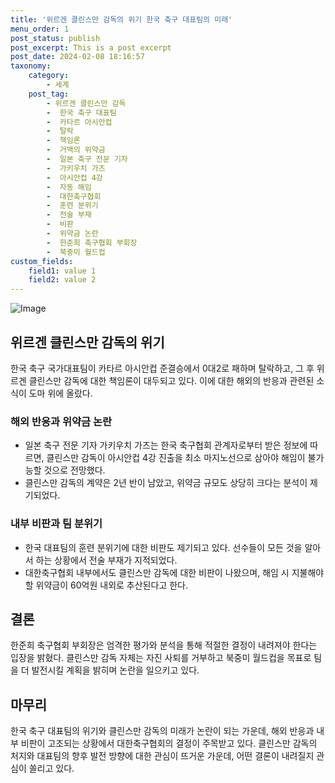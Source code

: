 ```yaml
---
title: '위르겐 클린스만 감독의 위기 한국 축구 대표팀의 미래'
menu_order: 1
post_status: publish
post_excerpt: This is a post excerpt
post_date: 2024-02-08 18:16:57
taxonomy:
    category:
        - 세계
    post_tag:
        - 위르겐 클린스만 감독
        -  한국 축구 대표팀
        -  카타르 아시안컵
        -  탈락
        -  책임론
        -  거액의 위약금
        -  일본 축구 전문 기자
        -  가키우치 가즈
        -  아시안컵 4강
        -  자동 해임
        -  대한축구협회
        -  훈련 분위기
        -  전술 부재
        -  비판
        -  위약금 논란
        -  한준희 축구협회 부회장
        -  북중미 월드컵
custom_fields:
    field1: value 1
    field2: value 2
---
```


![Image](https://imgnews.pstatic.net/image/023/2024/02/08/0003815757_001_20240208141403619.jpg?type=w647)

## 위르겐 클린스만 감독의 위기
한국 축구 국가대표팀이 카타르 아시안컵 준결승에서 0대2로 패하며 탈락하고, 그 후 위르겐 클린스만 감독에 대한 책임론이 대두되고 있다. 이에 대한 해외의 반응과 관련된 소식이 도마 위에 올랐다.
### 해외 반응과 위약금 논란
- 일본 축구 전문 기자 가키우치 가즈는 한국 축구협회 관계자로부터 받은 정보에 따르면, 클린스만 감독이 아시안컵 4강 진출을 최소 마지노선으로 삼아야 해임이 불가능할 것으로 전망했다.
- 클린스만 감독의 계약은 2년 반이 남았고, 위약금 규모도 상당히 크다는 분석이 제기되었다.
### 내부 비판과 팀 분위기
- 한국 대표팀의 훈련 분위기에 대한 비판도 제기되고 있다. 선수들이 모든 것을 알아서 하는 상황에서 전술 부재가 지적되었다.
- 대한축구협회 내부에서도 클린스만 감독에 대한 비판이 나왔으며, 해임 시 지불해야 할 위약금이 60억원 내외로 추산된다고 한다.
## 결론
한준희 축구협회 부회장은 엄격한 평가와 분석을 통해 적절한 결정이 내려져야 한다는 입장을 밝혔다. 클린스만 감독 자체는 자진 사퇴를 거부하고 북중미 월드컵을 목표로 팀을 더 발전시킬 계획을 밝히며 논란을 일으키고 있다.
## 마무리
한국 축구 대표팀의 위기와 클린스만 감독의 미래가 논란이 되는 가운데, 해외 반응과 내부 비판이 고조되는 상황에서 대한축구협회의 결정이 주목받고 있다. 클린스만 감독의 처지와 대표팀의 향후 발전 방향에 대한 관심이 뜨거운 가운데, 어떤 결론이 내려질지 관심이 쏠리고 있다.
